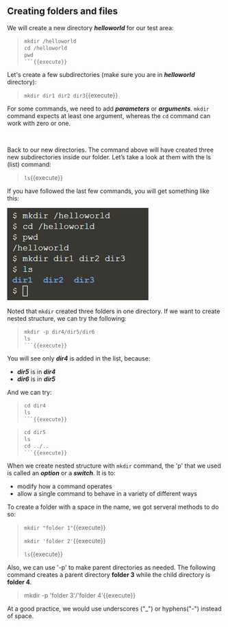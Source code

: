 ## Creating folders and files

We will create a new directory **_helloworld_** for our test area:
> ```
> mkdir /helloworld
> cd /helloworld
> pwd
> ```{{execute}}

Let's create a few subdirectories (make sure you are in **_helloworld_** directory):
> `mkdir dir1 dir2 dir3`{{execute}}

For some commands, we need to add **_parameters_** or **_arguments_**. `mkdir` command expects at least one argument, whereas the `cd` command can work with zero or one.  

<br/> 

Back to our new directories. The command above will have created three new subdirectories inside our folder. Let’s take a look at them with the ls (list) command:
> `ls`{{execute}}

If you have followed the last few commands, you will get something like this:

![Picture 1](./assets/pic1.png)

Noted that `mkdir` created three folders in one directory. If we want to create nested structure, we can try the following:
> ```
> mkdir -p dir4/dir5/dir6
> ls
> ```{{execute}}

You will see only **_dir4_** is added in the list, because:
- **_dir5_** is in **_dir4_**
- **_dir6_** is in **_dir5_**

And we can try: 
> ```
> cd dir4
> ls
> ```{{execute}}

> ```
> cd dir5
> ls
> cd ../..
> ```{{execute}}

When we create nested structure with `mkdir` command, the 'p' that we used is called an **_option_** or a **_switch_**. It is to:
- modify how a command operates
- allow a single command to behave in a variety of different ways

To create a folder with a space in the name, we got serveral methods to do so:
> `mkdir "folder 1"`{{execute}}
> 
> `mkdir 'folder 2'`{{execute}}
> 
> `ls`{{execute}}

Also, we can use '-p' to make parent directories as needed. The following command creates a parent directory **folder 3** while the child directory is **folder 4**.
> mkdir -p 'folder 3'/'folder 4'{{execute}}

At a good practice, we would use underscores ("_") or hyphens("-") instead of space.

<br/>
